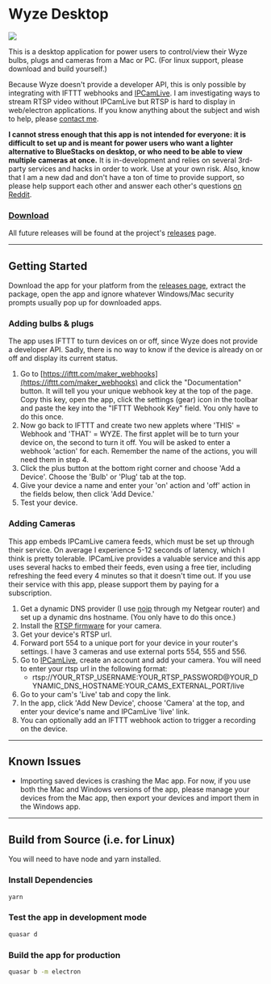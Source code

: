 # Wyze Desktop

![](src/assets/screenshot.png)

This is a desktop application for power users to control/view their Wyze bulbs, plugs and cameras from a Mac or PC. (For linux support, please download and build yourself.)

Because Wyze doesn't provide a developer API, this is only possible by integrating with IFTTT webhooks and [IPCamLive](https://www.ipcamlive.com). I am investigating ways to stream RTSP video without IPCamLive but RTSP is hard to display in web/electron applications. If you know anything about the subject and wish to help, please [contact me](https://patrickonparker.com).

**I cannot stress enough that this app is not intended for everyone: it is difficult to set up and is meant for power users who want a lighter alternative to BlueStacks on desktop, or who need to be able to view multiple cameras at once.** It is in-development and relies on several 3rd-party services and hacks in order to work. Use at your own risk. Also, know that I am a new dad and don't have a ton of time to provide support, so please help support each other and answer each other's questions [on Reddit](https://www.reddit.com/r/wyzecam/comments/gyhh90/unofficial_winmac_app_release/).

### [Download](https://github.com/patrickonparker/wyzedashboard/releases/tag/0.0.1)

All future releases will be found at the project's [releases](https://github.com/patrickonparker/wyzedashboard/releases) page.

---

## Getting Started

Download the app for your platform from the [releases page](https://github.com/patrickonparker/wyzedashboard/releases), extract the package, open the app and ignore whatever Windows/Mac security prompts usually pop up for downloaded apps.

### Adding bulbs & plugs

The app uses IFTTT to turn devices on or off, since Wyze does not provide a developer API. Sadly, there is no way to know if the device is already on or off and display its current status.

1. Go to [https://ifttt.com/maker_webhooks](https://ifttt.com/maker_webhooks) and click the "Documentation" button. It will tell you your unique webhook key at the top of the page. Copy this key, open the app, click the settings (gear) icon in the toolbar and paste the key into the "IFTTT Webhook Key" field. You only have to do this once.
2. Now go back to IFTTT and create two new applets where 'THIS' = Webhook and 'THAT' = WYZE. The first applet will be to turn your device on, the second to turn it off. You will be asked to enter a webhook 'action' for each. Remember the name of the actions, you will need them in step 4.
3. Click the plus button at the bottom right corner and choose 'Add a Device'. Choose the 'Bulb' or 'Plug' tab at the top.
4. Give your device a name and enter your 'on' action and 'off' action in the fields below, then click 'Add Device.'
5. Test your device.

### Adding Cameras

This app embeds IPCamLive camera feeds, which must be set up through their service. On average I experience 5-12 seconds of latency, which I think is pretty tolerable. IPCamLive provides a valuable service and this app uses several hacks to embed their feeds, even using a free tier, including refreshing the feed every 4 minutes so that it doesn't time out. If you use their service with this app, please support them by paying for a subscription.

1. Get a dynamic DNS provider (I use [noip](https://www.noip.com) through my Netgear router) and set up a dynamic dns hostname. (You only have to do this once.)
2. Install the [RTSP firmware](https://support.wyzecam.com/hc/en-us/articles/360026245231-Wyze-Cam-RTSP) for your camera.
3. Get your device's RTSP url.
4. Forward port 554 to a unique port for your device in your router's settings. I have 3 cameras and use external ports 554, 555 and 556.
5. Go to [IPCamLive](https://www.ipcamlive.com), create an account and add your camera. You will need to enter your rtsp url in the following format:
   - rtsp://YOUR_RTSP_USERNAME:YOUR_RTSP_PASSWORD@YOUR_DYNAMIC_DNS_HOSTNAME:YOUR_CAMS_EXTERNAL_PORT/live
6. Go to your cam's 'Live' tab and copy the link.
7. In the app, click 'Add New Device', choose 'Camera' at the top, and enter your device's name and IPCamLive 'live' link.
8. You can optionally add an IFTTT webhook action to trigger a recording on the device.

---

## Known Issues

- Importing saved devices is crashing the Mac app. For now, if you use both the Mac and Windows versions of the app, please manage your devices from the Mac app, then export your devices and import them in the Windows app.

---

## Build from Source (i.e. for Linux)

You will need to have node and yarn installed.

### Install Dependencies

```bash
yarn
```

### Test the app in development mode

```bash
quasar d
```

### Build the app for production

```bash
quasar b -m electron
```
